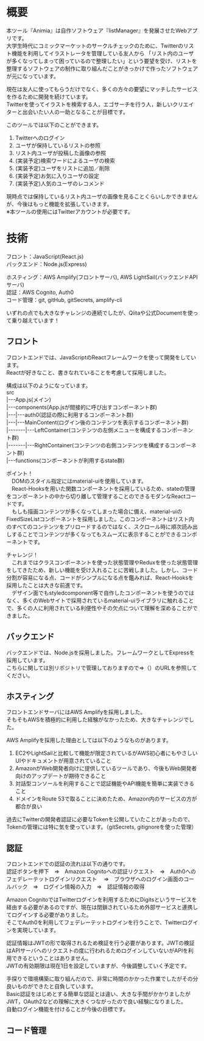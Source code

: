 # 概要
本ツール『Animia』は自作ソフトウェア『listManager』を発展させたWebアプリです。  
大学生時代にコミックマーケットのサークルチェックのために、Twitterのリスト機能を利用してイラストレータを管理している友人から
「リスト内のユーザが多くなってしまって困っているので整理したい」という要望を受け、リストを整理するソフトウェアの制作に取り組んだことがきっかけで作ったソフトウェアが元になっています。

現在は友人に使ってもらうだけでなく、多くの方々の要望にマッチしたサービスを作るために開発を続けています。  
Twitterを使ってイラストを検索する人，エゴサーチを行う人，新しいクリエイターと出会いたい人の一助となることが目標です。  
  
このツールでは以下のことができます。
  1. Twitterへのログイン
  2. ユーザが保持しているリストの参照
  3. リスト内ユーザが投稿した画像の参照
  4. (実装予定)検索ワードによるユーザの検索
  5. (実装予定)ユーザをリストに追加／削除
  6. (実装予定)お気に入りユーザの設定
  7. (実装予定)人気のユーザのレコメンド

現時点では保持しているリスト内ユーザの画像を見ることくらいしかできませんが、今後はもっと機能を拡張していきます。  
※本ツールの使用にはTwitterアカウントが必要です。  

# 技術
フロント：JavaScript(React.js)  
バックエンド：Node.js(Express)  

ホスティング：AWS Amplify(フロントサーバ), AWS LightSail(バックエンドAPIサーバ)  
認証：AWS Cognito, Auth0  
コード管理：git, gitHub, gitSecrets, amplify-cli  

いずれの点でも大きなチャレンジの連続でしたが、Qiitaや公式Documentを使って乗り越えています！

## フロント
フロントエンドでは、JavaScriptのReactフレームワークを使って開発をしています。  
Reactが好きなこと、書きなれていることを考慮して採用しました。

構成は以下のようになっています。  
src  
|---App.js(メイン)  
|---components(App.jsが間接的に呼び出すコンポーネント群)  
|---|---auth0(認証の際に利用するコンポーネント群)  
|---|---MainContent(ログイン後のコンテンツを表示するコンポーネント群)  
|-------|---LeftContainer(コンテンツの左側メニューを構成するコンポーネント群)  
|-------|---RightContainer(コンテンツの右側コンテンツを構成するコンポーネント群)  
|---functions(コンポーネントが利用するstate群)  

ポイント！  
　DOMのスタイル指定にはmaterial-uiを使用しています。  
　React-Hooksを用いた関数コンポーネントを採用しているため、stateの管理をコンポーネントの中から切り離して管理することのできるモダンなReactコードです。  
　もしも描画コンテンツが多くなってしまった場合に備え、material-uiのFixedSizeListコンポーネントを採用しました。このコンポーネントはリスト内のすべてのコンテンツをプリロードするのではなく、スクロール時に順次読み出しすることでコンテンツが多くなってもスムーズに表示することができるコンポーネントです。 

チャレンジ！  
　これまではクラスコンポーネントを使った状態管理やReduxを使った状態管理をしてきたため、新しい機能を受け入れることに苦戦しました。しかし、コード分割が容易になる点、コードがシンプルになる点を鑑みれば、React-Hooksを採用したことは大きな前進です。  
　デザイン面でもstyledcomponent等で自作したコンポーネントを使うのではなく、多くのWebサイトで採用されているmaterial-uiライブラリに触れることで、多くの人に利用されている利便性やその欠点について理解を深めることができました。

## バックエンド
バックエンドでは、Node.jsを採用しました。フレームワークとしてExpressを採用しています。  
こちらに関しては別リポジトリで管理しておりますので⇒（）のURLを参照してください。  

## ホスティング
フロントエンドサーバにはAWS Amplifyを採用しました。  
そもそもAWSを積極的に利用した経験がなかったため、大きなチャレンジでした。

AWS Amplifyを採用した理由としては以下のようなものがあります。
 1. EC2やLightSailと比較して機能が限定されているがAWS初心者にもやさしいUIやドキュメントが用意されていること
 2. AmazonがWeb開発者向けに提供しているツールであり、今後もWeb開発者向けのアップデートが期待できること
 3. 対話型コンソールを利用することで認証機能やAPI機能を簡単に実装できること
 4. ドメインをRoute 53で取ることに決めたため、Amazon内のサービスの方が都合が良い
 
 過去にTwitterの開発者認証に必要なTokenを公開していたことがあったので、Tokenの管理には特に気を使っています。（gitSecrets, gitignoreを使った管理）

## 認証
フロントエンドでの認証の流れは以下の通りです。  
認証ボタンを押下　⇒　Amazon Cognitoへの認証リクエスト　⇒　Auth0へのフェデレーテットログインリクエスト
　⇒　ブラウザへのログイン画面のコールバック　⇒　ログイン情報の入力　⇒　認証情報の取得

Amazon CognitoではTwitterログインを利用するためにDigitsというサービスを経由する必要があるのですが、現在は閉鎖されているため外部サービスと連携してログインする必要がありました。  
そこでAuth0を利用してフェデレーテットログインを行うことで、Twitterログインを実現しています。

認証情報はJWTの形で取得されるため検証を行う必要があります。JWTの検証はAPIサーバへのリクエストの度に行われるためログインしていないがAPIを利用できるということはありません。  
JWTの有効期限は現在1日を設定していますが、今後調整していく予定です。

手探りで環境構築に取り組んだので、非常に時間のかかった作業でしたがその分良いものができたと自負しています。  
Basic認証をはじめとする簡単な認証とは違い、大きな手間がかかりましたがJWT，OAuth2などの理解に大きくつながったので良い経験になりました。  
自動ログイン機能を付けることが今後の目標です。

## コード管理


